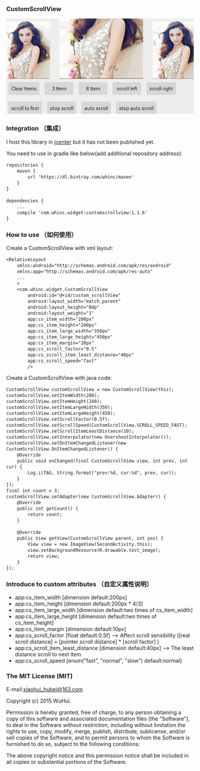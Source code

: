 
### CustomScrollView

![screenshot](./screenshot.gif)

### Integration （集成）

I host this library in [jcenter][1] but it has not been published yet.

You need to use in gradle like below(add additional repository address):

```
repositories {
    maven {
        url 'https://dl.bintray.com/whinc/maven'
    }
}

dependencies {
    ...
    compile 'com.whinc.widget:customscrollview:1.1.6'
}
```

### How to use （如何使用）

Create a CustomScrollView with xml layout:

```
<RelativeLayout
    xmlns:android="http://schemas.android.com/apk/res/android"
    xmlns:app="http://schemas.android.com/apk/res-auto"
    ...
    >
    <com.whinc.widget.CustomScrollView
        android:id="@+id/custom_scrollView"
        android:layout_width="match_parent"
        android:layout_height="0dp"
        android:layout_weight="1"
        app:cs_item_width="200px"
        app:cs_item_height="240px"
        app:cs_item_large_width="350px"
        app:cs_item_large_height="450px"
        app:cs_item_margin="20px"
        app:cs_scroll_factor="0.5"
        app:cs_scroll_item_least_distance="40px"
        app:cs_scroll_speed="fast"
        />
```

Create a CustomScrollView with java code:

```
CustomScrollView customScrollView = new CustomScrollView(this);
customScrollView.setItemWidth(200);
customScrollView.setItemHeight(240);
customScrollView.setItemLargeWidth(350);
customScrollView.setItemLargeHeight(450);
customScrollView.setScrollFactor(0.5f);
customScrollView.setScrollSpeed(CustomScrollView.SCROLL_SPEED_FAST);
customScrollView.setScrollItemLeastDistance(10);
customScrollView.setInterpolator(new OvershootInterpolator());
customScrollView.setOnItemChangedListener(new CustomScrollView.OnItemChangedListener() {
    @Override
    public void onChanged(final CustomScrollView view, int prev, int cur) {
        Log.i(TAG, String.format("prev:%d, cur:%d", prev, cur));
    }
});
final int count = 3;
customScrollView.setAdapter(new CustomScrollView.Adapter() {
    @Override
    public int getCount() {
        return count;
    }

    @Override
    public View getView(CustomScrollView parent, int pos) {
        View view = new ImageView(SecondActivity.this);
        view.setBackgroundResource(R.drawable.test_image);
        return view;
    }
});
```

### Introduce to custom attributes （自定义属性说明）

* app:cs_item_width [dimension default:200px]
* app:cs_item_height [dimension default:200px * 4/3]
* app:cs_item_large_width [dimension default:two times of cs_item_width]
* app:cs_item_large_height [dimension default:two times of cs_item_height]
* app:cs_item_margin [dimension default:10px]
* app:cs_scroll_factor [float default:0.5f] --> Affect scroll sensibility ([real scroll distance] = [pointer scroll distance] * [scroll factor] )
* app:cs_scroll_item_least_distance [dimension default:40px] --> The least distance scroll to next item
* app:cs_scroll_speed [enum("fast", "normal", "slow") default:normal] 

### The MIT License (MIT)

E-mail:xiaohui_hubei@163.com

Copyright (c) 2015 WuHui.

Permission is hereby granted, free of charge, to any person obtaining a copy
of this software and associated documentation files (the "Software"), to deal
in the Software without restriction, including without limitation the rights
to use, copy, modify, merge, publish, distribute, sublicense, and/or sell
copies of the Software, and to permit persons to whom the Software is
furnished to do so, subject to the following conditions:

The above copyright notice and this permission notice shall be included in all
copies or substantial portions of the Software.

[1]:https://bintray.com/whinc/maven/customscrollview/view
